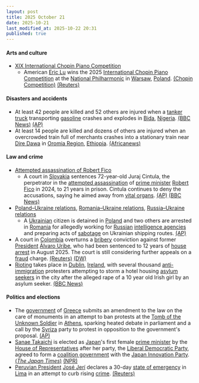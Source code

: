 ```yaml
---
layout: post
title: 2025 October 21
date: 2025-10-21
last_modified_at: 2025-10-22 20:31
published: true
---
```



#### Arts and culture

* [XIX International Chopin Piano Competition](https://en.wikipedia.org/wiki/XIX_International_Chopin_Piano_Competition "XIX International Chopin Piano Competition")
  * American [Eric Lu](https://en.wikipedia.org/wiki/Eric_Lu "Eric Lu") wins the 2025 [International Chopin Piano Competition](https://en.wikipedia.org/wiki/International_Chopin_Piano_Competition "International Chopin Piano Competition") at the [National Philharmonic](https://en.wikipedia.org/wiki/National_Philharmonic%2C_Warsaw "National Philharmonic, Warsaw") in [Warsaw](https://en.wikipedia.org/wiki/Warsaw "Warsaw"), [Poland](https://en.wikipedia.org/wiki/Poland "Poland"). [(Chopin Competition)](https://www.chopincompetition.pl/en/newsroom/eric-lu-wins-the-19th-chopin-competition?id=131&type=news) [(Reuters)](https://www.reuters.com/world/americas/american-musician-eric-lu-crowned-winner-chopin-piano-competition-2025-10-21/)

#### Disasters and accidents

* At least 42 people are killed and 52 others are injured when a [tanker truck](https://en.wikipedia.org/wiki/Tank_truck "Tank truck") transporting [gasoline](https://en.wikipedia.org/wiki/Gasoline "Gasoline") crashes and explodes in [Bida](https://en.wikipedia.org/wiki/Bida "Bida"), [Nigeria](https://en.wikipedia.org/wiki/Nigeria "Nigeria"). [(BBC News)](https://www.bbc.com/news/articles/c93dnd49l0jo) [(AP)](https://apnews.com/article/nigeria-truck-explodes-gasoline-residents-killed-923f073a0cf0436e4ff73bfb15d6081f)
* At least 14 people are killed and dozens of others are injured when an overcrowded train full of merchants crashes into a stationary train near [Dire Dawa](https://en.wikipedia.org/wiki/Dire_Dawa "Dire Dawa") in [Oromia Region](https://en.wikipedia.org/wiki/Oromia_Region "Oromia Region"), [Ethiopia](https://en.wikipedia.org/wiki/Ethiopia "Ethiopia"). [(Africanews)](https://www.africanews.com/2025/10/22/14-killed-in-train-collision-in-a-remote-part-of-ethiopia-official-says/)

#### Law and crime

* [Attempted assassination of Robert Fico](https://en.wikipedia.org/wiki/Attempted_assassination_of_Robert_Fico "Attempted assassination of Robert Fico")
  * A court in [Slovakia](https://en.wikipedia.org/wiki/Slovakia "Slovakia") sentences 72-year-old Juraj Cintula, the perpetrator in the [attempted assassination](https://en.wikipedia.org/wiki/Attempted_assassination "Attempted assassination") of [prime minister](https://en.wikipedia.org/wiki/Prime_Minister_of_Slovakia "Prime Minister of Slovakia") [Robert Fico](https://en.wikipedia.org/wiki/Robert_Fico "Robert Fico") in 2024, to 21 years in prison. Cintula continues to deny the accusations, saying he aimed away from [vital organs](https://en.wikipedia.org/wiki/Vital_organs "Vital organs"). [(AP)](https://apnews.com/article/slovakia-trial-fico-assassination-verdict-5f1c61fe91750bed7eb4b193366b93d1) [(BBC News)](https://www.bbc.com/news/articles/c051mj72ddjo)
* [Poland–Ukraine relations](https://en.wikipedia.org/wiki/Poland%E2%80%93Ukraine_relations "Poland–Ukraine relations"), [Romania–Ukraine relations](https://en.wikipedia.org/wiki/Romania%E2%80%93Ukraine_relations "Romania–Ukraine relations"), [Russia–Ukraine relations](https://en.wikipedia.org/wiki/Russia%E2%80%93Ukraine_relations "Russia–Ukraine relations")
  * A [Ukrainian](https://en.wikipedia.org/wiki/Ukraine "Ukraine") citizen is detained in [Poland](https://en.wikipedia.org/wiki/Poland "Poland") and two others are arrested in [Romania](https://en.wikipedia.org/wiki/Romania "Romania") for allegedly working for [Russian](https://en.wikipedia.org/wiki/Russia "Russia") [intelligence agencies](https://en.wikipedia.org/wiki/Intelligence_agencies_of_Russia "Intelligence agencies of Russia") and preparing acts of [sabotage](https://en.wikipedia.org/wiki/Sabotage "Sabotage") on Ukrainian shipping routes. [(AP)](https://apnews.com/article/poland-sabotage-war-ukraine-hybrid-russia-b62581c88b125d18b6f962c0c0b83b2f)
* A court in [Colombia](https://en.wikipedia.org/wiki/Colombia "Colombia") overturns a [bribery](https://en.wikipedia.org/wiki/Bribery "Bribery") conviction against former [President](https://en.wikipedia.org/wiki/President_of_Colombia "President of Colombia") [Álvaro Uribe](https://en.wikipedia.org/wiki/%C3%81lvaro_Uribe "Álvaro Uribe"), who had been sentenced to 12 years of [house arrest](https://en.wikipedia.org/wiki/House_arrest "House arrest") in August 2025. The court is still considering further appeals on a [fraud](https://en.wikipedia.org/wiki/Fraud "Fraud") charge. [(Reuters)](https://www.reuters.com/world/americas/colombian-court-strikes-down-former-presidents-bribery-conviction-2025-10-21/) [(DW)](https://www.dw.com/en/colombia-court-overturns-uribe-witness-tampering-conviction/a-74448191)
* [Rioting](https://en.wikipedia.org/wiki/Riot "Riot") takes place in [Dublin](https://en.wikipedia.org/wiki/Dublin "Dublin"), [Ireland](https://en.wikipedia.org/wiki/Republic_of_Ireland "Republic of Ireland"), with several thousand [anti-immigration](https://en.wikipedia.org/wiki/Opposition_to_immigration "Opposition to immigration") protesters attempting to storm a hotel housing [asylum seekers](https://en.wikipedia.org/wiki/Asylum_seeker "Asylum seeker") in the city after the alleged rape of a 10 year old Irish girl by an asylum seeker. [(BBC News)](https://www.bbc.co.uk/news/articles/c629zg8v8jpo)

#### Politics and elections

* The [government](https://en.wikipedia.org/wiki/Government_of_Greece "Government of Greece") of [Greece](https://en.wikipedia.org/wiki/Greece "Greece") submits an amendment to the law on the care of monuments in an attempt to ban protests at the [Tomb of the Unknown Soldier](https://en.wikipedia.org/wiki/Tomb_of_the_Unknown_Soldier_%28Athens%29 "Tomb of the Unknown Soldier (Athens)") in [Athens](https://en.wikipedia.org/wiki/Athens "Athens"), sparking heated debate in parliament and a call by the [Syriza](https://en.wikipedia.org/wiki/Syriza "Syriza") party to protest in opposition to the government's proposal. [(AP)](https://apnews.com/article/greece-rail-crash-tempi-tomb-unknown-soldier-4158796726d1dce23f080c352a28b1ab)
* [Sanae Takaichi](https://en.wikipedia.org/wiki/Sanae_Takaichi "Sanae Takaichi") is elected as [Japan](https://en.wikipedia.org/wiki/Japan "Japan")'s first female [prime minister](https://en.wikipedia.org/wiki/Prime_Minister_of_Japan "Prime Minister of Japan") by the [House of Representatives](https://en.wikipedia.org/wiki/House_of_Representatives_%28Japan%29 "House of Representatives (Japan)") after her party, the [Liberal Democratic Party](https://en.wikipedia.org/wiki/Liberal_Democratic_Party_%28Japan%29 "Liberal Democratic Party (Japan)"), agreed to form a [coalition government](https://en.wikipedia.org/wiki/Coalition_government "Coalition government") with the [Japan Innovation Party](https://en.wikipedia.org/wiki/Japan_Innovation_Party "Japan Innovation Party"). [(*The Japan Times*)](https://www.japantimes.co.jp/news/2025/10/21/japan/politics/sanae-takaichi-elected-japan-prime-minister/) [(NPR)](https://www.npr.org/2025/10/21/nx-s1-5581178/japan-sanae-takaichi-female-prime-minister)
* [Peruvian President](https://en.wikipedia.org/wiki/President_of_Peru "President of Peru") [José Jerí](https://en.wikipedia.org/wiki/Jos%C3%A9_Jer%C3%AD "José Jerí") declares a 30-day [state of emergency](https://en.wikipedia.org/wiki/State_of_emergency "State of emergency") in [Lima](https://en.wikipedia.org/wiki/Lima "Lima") in an attempt to curb rising [crime](https://en.wikipedia.org/wiki/Crime_in_Peru "Crime in Peru"). [(Reuters)](https://www.reuters.com/world/americas/peru-declares-30-day-state-emergency-lima-tackle-rising-crime-2025-10-22/)
